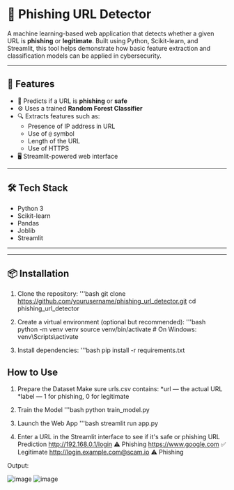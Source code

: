 # 🔐 Phishing URL Detector

A machine learning-based web application that detects whether a given URL is **phishing** or **legitimate**. Built using Python, Scikit-learn, and Streamlit, this tool helps demonstrate how basic feature extraction and classification models can be applied in cybersecurity.

---

## 🚀 Features

- 🧠 Predicts if a URL is **phishing** or **safe**
- ⚙️ Uses a trained **Random Forest Classifier**
- 🔍 Extracts features such as:
  - Presence of IP address in URL
  - Use of `@` symbol
  - Length of the URL
  - Use of HTTPS
- 🖥️ Streamlit-powered web interface

---

## 🛠️ Tech Stack

- Python 3
- Scikit-learn
- Pandas
- Joblib
- Streamlit

---


---

## 📦 Installation

1. Clone the repository:
'''bash
git clone https://github.com/yourusername/phishing_url_detector.git
cd phishing_url_detector

2. Create a virtual environment (optional but recommended):
'''bash
python -m venv venv
source venv/bin/activate  # On Windows: venv\Scripts\activate

3. Install dependencies:
'''bash
pip install -r requirements.txt

## How to Use
1. Prepare the Dataset
Make sure urls.csv contains:
*url — the actual URL
*label — 1 for phishing, 0 for legitimate

2. Train the Model
'''bash
python train_model.py

3. Launch the Web App
'''bash
streamlit run app.py

4. Enter a URL in the Streamlit interface to see if it's safe or phishing
           URL	                     Prediction
http://192.168.0.1/login    	    ⚠️ Phishing
https://www.google.com	          ✅ Legitimate
http://login.example.com@scam.io	⚠️ Phishing


Output:

![image](https://github.com/user-attachments/assets/f69abb6b-7004-49bf-b21f-f32324d197d6)
![image](https://github.com/user-attachments/assets/61aa651c-694b-4b10-a158-ea93ac7c5f10)

